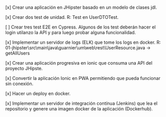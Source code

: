 [x] Crear una aplicación en JHipster basado en un modelo de clases jdl.

[x] Crear dos test de unidad. 
    R: Test en UserDTOTest.

[ ] Crear tres test E2E en Cypress. Algunos de los test deberán hacer el login utilanzo la API y para luego probar alguna funcionalidad.

[x] Implementar un servidor de logs (ELK) que tome los logs en docker.
    R: 01-jhipster\src\main\java\guarnier\um\web\rest\UserResource.java -> getAllUsers

[x] Crear una aplicación progresiva en ionic que consuma una API del proyecto JHipste. 

[x] Convertir la aplicación Ionic en PWA permitiendo que pueda funcionar sin conexión.

[x] Hacer un deploy en docker.

[x] Implementar un servidor de integración contínua (Jenkins) que lea el repositorio y genere una imagen docker de la aplicación (Dockerhub). 